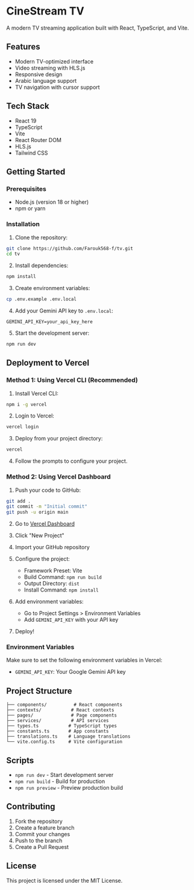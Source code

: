 # CineStream TV

A modern TV streaming application built with React, TypeScript, and Vite.

## Features

- Modern TV-optimized interface
- Video streaming with HLS.js
- Responsive design
- Arabic language support
- TV navigation with cursor support

## Tech Stack

- React 19
- TypeScript
- Vite
- React Router DOM
- HLS.js
- Tailwind CSS

## Getting Started

### Prerequisites

- Node.js (version 18 or higher)
- npm or yarn

### Installation

1. Clone the repository:
```bash
git clone https://github.com/Farouk568-f/tv.git
cd tv
```

2. Install dependencies:
```bash
npm install
```

3. Create environment variables:
```bash
cp .env.example .env.local
```

4. Add your Gemini API key to `.env.local`:
```
GEMINI_API_KEY=your_api_key_here
```

5. Start the development server:
```bash
npm run dev
```

## Deployment to Vercel

### Method 1: Using Vercel CLI (Recommended)

1. Install Vercel CLI:
```bash
npm i -g vercel
```

2. Login to Vercel:
```bash
vercel login
```

3. Deploy from your project directory:
```bash
vercel
```

4. Follow the prompts to configure your project.

### Method 2: Using Vercel Dashboard

1. Push your code to GitHub:
```bash
git add .
git commit -m "Initial commit"
git push -u origin main
```

2. Go to [Vercel Dashboard](https://vercel.com/dashboard)

3. Click "New Project"

4. Import your GitHub repository

5. Configure the project:
   - Framework Preset: Vite
   - Build Command: `npm run build`
   - Output Directory: `dist`
   - Install Command: `npm install`

6. Add environment variables:
   - Go to Project Settings > Environment Variables
   - Add `GEMINI_API_KEY` with your API key

7. Deploy!

### Environment Variables

Make sure to set the following environment variables in Vercel:

- `GEMINI_API_KEY`: Your Google Gemini API key

## Project Structure

```
├── components/          # React components
├── contexts/           # React contexts
├── pages/              # Page components
├── services/           # API services
├── types.ts           # TypeScript types
├── constants.ts       # App constants
├── translations.ts    # Language translations
└── vite.config.ts     # Vite configuration
```

## Scripts

- `npm run dev` - Start development server
- `npm run build` - Build for production
- `npm run preview` - Preview production build

## Contributing

1. Fork the repository
2. Create a feature branch
3. Commit your changes
4. Push to the branch
5. Create a Pull Request

## License

This project is licensed under the MIT License.
